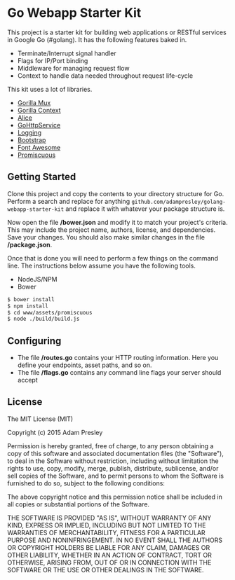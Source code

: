 Go Webapp Starter Kit
=====================

This project is a starter kit for building web applications or RESTful services
in Google Go (#golang). It has the following features baked in.

* Terminate/Interrupt signal handler
* Flags for IP/Port binding
* Middleware for managing request flow
* Context to handle data needed throughout request life-cycle

This kit uses a lot of libraries.

* [Gorilla Mux](http://www.gorillatoolkit.org/pkg/mux)
* [Gorilla Context](http://www.gorillatoolkit.org/pkg/context)
* [Alice](https://github.com/justinas/alice)
* [GoHttpService](https://github.com/adampresley/GoHttpService)
* [Logging](https://github.com/adampresley/logging)
* [Bootstrap](http://getbootstrap.com/)
* [Font Awesome](http://fortawesome.github.io/Font-Awesome/)
* [Promiscuous](https://github.com/RubenVerborgh/promiscuous)


Getting Started
---------------
Clone this project and copy the contents to your directory structure for Go.
Perform a search and replace for anything ```github.com/adampresley/golang-webapp-starter-kit```
and replace it with whatever your package structure is.

Now open the file **/bower.json** and modify it to match your project's criteria.
This may include the project name, authors, license, and dependencies. Save your
changes. You should also make similar changes in the file **/package.json**.

Once that is done you will need to perform a few things on the command line.
The instructions below assume you have the following tools.

* NodeJS/NPM
* Bower

```bash
$ bower install
$ npm install
$ cd www/assets/promiscuous
$ node ./build/build.js
```

Configuring
-----------
* The file **/routes.go** contains your HTTP routing information. Here you define your endpoints, asset paths, and so on.
* The file **/flags.go** contains any command line flags your server should accept

License
-------
The MIT License (MIT)

Copyright (c) 2015 Adam Presley

Permission is hereby granted, free of charge, to any person obtaining a copy
of this software and associated documentation files (the "Software"), to deal
in the Software without restriction, including without limitation the rights
to use, copy, modify, merge, publish, distribute, sublicense, and/or sell
copies of the Software, and to permit persons to whom the Software is
furnished to do so, subject to the following conditions:

The above copyright notice and this permission notice shall be included in all
copies or substantial portions of the Software.

THE SOFTWARE IS PROVIDED "AS IS", WITHOUT WARRANTY OF ANY KIND, EXPRESS OR
IMPLIED, INCLUDING BUT NOT LIMITED TO THE WARRANTIES OF MERCHANTABILITY,
FITNESS FOR A PARTICULAR PURPOSE AND NONINFRINGEMENT. IN NO EVENT SHALL THE
AUTHORS OR COPYRIGHT HOLDERS BE LIABLE FOR ANY CLAIM, DAMAGES OR OTHER
LIABILITY, WHETHER IN AN ACTION OF CONTRACT, TORT OR OTHERWISE, ARISING FROM,
OUT OF OR IN CONNECTION WITH THE SOFTWARE OR THE USE OR OTHER DEALINGS IN THE
SOFTWARE.
